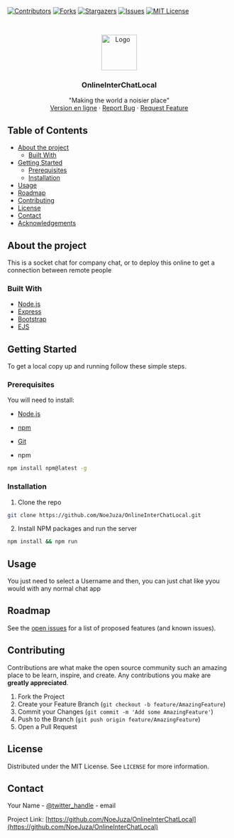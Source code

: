[![Contributors][contributors-shield]][contributors-url]
[![Forks][forks-shield]][forks-url]
[![Stargazers][stars-shield]][stars-url]
[![Issues][issues-shield]][issues-url]
[![MIT License][license-shield]][license-url]



<!-- PROJECT LOGO -->
<br />
<p align="center">
  <a href="https://github.com/NoeJuza/OnlineInterChatLocal">
    <img src="public/favicon.ico" alt="Logo" width="80" height="80">
  </a>

  <h3 align="center">OnlineInterChatLocal</h3>

  <p align="center">
    "Making the world a noisier place"
    <br />
    <a href="https://onlineinterchat.herokuapp.com/">Version en ligne</a>
    ·
    <a href="https://github.com/NoeJuza/OnlineInterChatLocal/issues">Report Bug</a>
    ·
    <a href="https://github.com/NoeJuza/OnlineInterChatLocal/issues">Request Feature</a>
  </p>
</p>



<!-- TABLE OF CONTENTS -->
## Table of Contents

* [About the project](#about-the-project)
  * [Built With](#built-with)
* [Getting Started](#getting-started)
  * [Prerequisites](#prerequisites)
  * [Installation](#installation)
* [Usage](#usage)
* [Roadmap](#roadmap)
* [Contributing](#contributing)
* [License](#license)
* [Contact](#contact)
* [Acknowledgements](#acknowledgements)



<!-- ABOUT THE PROJECT -->
## About the project

This is a socket chat for company chat, or to deploy this online to get a connection between remote people


### Built With

* [Node.js](https://nodejs.org/en/)
* [Express](http://expressjs.com/)
* [Bootstrap](https://getbootstrap.com/)
* [EJS](https://ejs.co/)



<!-- GETTING STARTED -->
## Getting Started

To get a local copy up and running follow these simple steps.

### Prerequisites

You will need to install:

* [Node.js](https://nodejs.org/en/)
* [npm](https://www.npmjs.com/)
* [Git](https://git-scm.com/)

* npm
```sh
npm install npm@latest -g
```

### Installation

1. Clone the repo
```sh
git clone https://github.com/NoeJuza/OnlineInterChatLocal.git
```
2. Install NPM packages and run the server
```sh
npm install && npm run
```



<!-- USAGE EXAMPLES -->
## Usage

You just need to select a Username and then, you can just chat like yyou would with any normal chat app


<!-- ROADMAP -->
## Roadmap

See the [open issues](https://github.com/NoeJuza/OnlineInterChatLocal/issues) for a list of proposed features (and known issues).



<!-- CONTRIBUTING -->
## Contributing

Contributions are what make the open source community such an amazing place to be learn, inspire, and create. Any contributions you make are **greatly appreciated**.

1. Fork the Project
2. Create your Feature Branch (`git checkout -b feature/AmazingFeature`)
3. Commit your Changes (`git commit -m 'Add some AmazingFeature'`)
4. Push to the Branch (`git push origin feature/AmazingFeature`)
5. Open a Pull Request



<!-- LICENSE -->
## License

Distributed under the MIT License. See `LICENSE` for more information.



<!-- CONTACT -->
## Contact

Your Name - [@twitter_handle](https://twitter.com/twitter_handle) - email

Project Link: [https://github.com/NoeJuza/OnlineInterChatLocal](https://github.com/NoeJuza/OnlineInterChatLocal)


<!-- MARKDOWN LINKS & IMAGES -->
<!-- https://www.markdownguide.org/basic-syntax/#reference-style-links -->
[contributors-shield]: https://img.shields.io/github/contributors/NoeJuza/OnlineInterChatLocal.svg?style=flat-square
[contributors-url]: https://github.com/NoeJuza/OnlineInterChatLocal/graphs/contributors
[forks-shield]: https://img.shields.io/github/forks/NoeJuza/OnlineInterChatLocal.svg?style=flat-square
[forks-url]: https://github.com/NoeJuza/OnlineInterChatLocal/network/members
[stars-shield]: https://img.shields.io/github/stars/NoeJuza/OnlineInterChatLocal.svg?style=flat-square
[stars-url]: https://github.com/NoeJuza/OnlineInterChatLocal/stargazers
[issues-shield]: https://img.shields.io/github/issues/NoeJuza/OnlineInterChatLocal.svg?style=flat-square
[issues-url]: https://github.com/NoeJuza/OnlineInterChatLocal/issues
[license-shield]: https://img.shields.io/github/license/NoeJuza/OnlineInterChatLocal.svg?style=flat-square
[license-url]: https://github.com/NoeJuza/OnlineInterChatLocal/blob/master/LICENSE.txt
